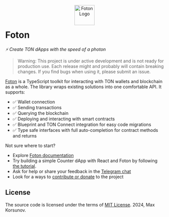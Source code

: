 <p align="center">
  <a href="https://foton-docs.vercel.app/" target="_blank">
    <img src="https://raw.githubusercontent.com/vanishmax/foton/main/apps/docs/public/logo.png" alt="Foton Logo" width="64" height="64">
  </a>
</p>

<h1 style="margin-top: 0">Foton</h1>

_⚡  Create TON dApps with the speed of a photon_

> Warning: This project is under active development and is not ready for production use. Each release might and probably will contain breaking changes. If you find bugs when using it, please submit an issue.

[Foton](https://foton-docs.vercel.app/) is a TypeScript toolkit for interacting with TON wallets and blockchain as a whole. The library wraps existing solutions into one comfortable API. It supports:  

- ✅ Wallet connection
- ✅ Sending transactions
- ✅ Querying the blockchain
- ✅ Deploying and interacting with smart contracts
- ✅ Blueprint and TON Connect integration for easy code migrations
- ✅ Type safe interfaces with full auto-completion for contract methods and returns

Not sure where to start?
- Explore [Foton documentation](https://foton-docs.vercel.app/docs)
- Try building a simple Counter dApp with React and Foton by following [the tutorial](https://foton-docs.vercel.app/docs/guides/tutorial).
- Ask for help or share your feedback in the [Telegram chat](https://t.me/fotonjs)
- Look for a ways to [contribute or donate](https://foton-docs.vercel.app/docs/contribution-and-donation) to the project

## License

The source code is licensed under the terms of [MIT License](./LICENSE). 2024, Max Korsunov.
